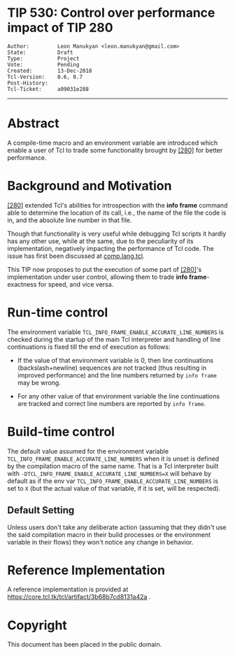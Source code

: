 # TIP 530: Control over performance impact of TIP 280
	Author:         Leon Manukyan <leon.manukyan@gmail.com>
	State:          Draft
	Type:           Project
	Vote:           Pending
	Created:        13-Dec-2018
	Tcl-Version:	8.6, 8.7
	Post-History:
	Tcl-Ticket:     a09031e288
-----

# Abstract

A compile-time macro and an environment variable are introduced which enable a
user of Tcl to trade some functionality brought by [[280]](280.md) for better
performance.

# Background and Motivation

[[280]](280.md) extended Tcl's abilities for introspection with the **info frame**
command able to determine the location of its call, i.e., the name of the file
the code is in, and the absolute line number in that file.

Though that functionality is very useful while debugging Tcl scripts it hardly
has any other use, while at the same, due to the peculiarity of its
implementation, negatively impacting the performance of Tcl code. The issue has
first been discussed at [comp.lang.tcl](https://groups.google.com/forum/#!topic/comp.lang.tcl/Qd0Q11CxjgQ).

This TIP now proposes to put the execution of some part of [[280]](280.md)'s
implementation under user control, allowing them to trade **info
frame**-exactness for speed, and vice versa.

# Run-time control

The environment variable `TCL_INFO_FRAME_ENABLE_ACCURATE_LINE_NUMBERS` is
checked during the startup of the main Tcl interpreter and handling of line
continuations is fixed till the end of execution as follows:

* If the value of that environment variable is 0, then line continuations
  (backslash+newline) sequences are not tracked (thus resulting in improved
  performance) and the line numbers returned by `info frame` may be wrong.

* For any other value of that environment variable the line continuations are
  tracked and correct line numbers are reported by `info frame`.

# Build-time control

The default value assumed for the environment variable
`TCL_INFO_FRAME_ENABLE_ACCURATE_LINE_NUMBERS` when it is unset is defined by the
compilation macro of the same name. That is a Tcl interpreter built with
`-DTCL_INFO_FRAME_ENABLE_ACCURATE_LINE_NUMBERS=X` will behave by default
as if the env var `TCL_INFO_FRAME_ENABLE_ACCURATE_LINE_NUMBERS` is set to `X`
(but the actual value of that variable, if it is set, will be respected).

## Default Setting

Unless users don't take any deliberate action (assuming that they didn't use
the said compilation macro in their build processes or the environment
variable in their flows) they won't notice any change in behavior.

# Reference Implementation

A reference implementation is provided at
<https://core.tcl.tk/tcl/artifact/3b68b7cd8131a42a> .

# Copyright

This document has been placed in the public domain.

